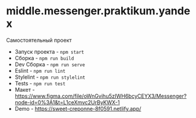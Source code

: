 # middle.messenger.praktikum.yandex
 Самостоятельный проект

* Запуск проекта - ```npm start```
* Сборка - ```npm run build```
* Dev Сборка - ```npm run serve```
* Eslint - ```npm run lint```
* Stylelint - ```npm run stylelint```
* Tests - ```npm run test```
* Макет - https://www.figma.com/file/oWnGvihu5zIWH6bcyCEYX3/Messenger?node-id=0%3A1&t=L1ceXmvc2UrByKWX-1
* Demo - https://sweet-creponne-8f0591.netlify.app/
